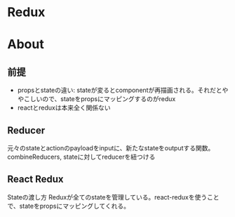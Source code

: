 # Redux

# About
## 前提
* propsとstateの違い: stateが変るとcomponentが再描画される。それだとややこしいので、stateをpropsにマッピングするのがredux
* reactとreduxは本来全く関係ない

## Reducer
元々のstateとactionのpayloadをinputに、新たなstateをoutputする関数。
combineReducers, stateに対してreducerを紐つける

## React Redux
Stateの渡し方
Reduxが全てのstateを管理している。react-reduxを使うことで、stateをpropsにマッピングしてくれる。